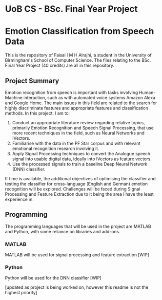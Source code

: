 # UoB CS - BSc. Final Year Project
# Emotion Classification from Speech Data

This is the repository of Faisal I M H Alrajhi, a student in the University of Birmingham's School of Computer Science. The files relating to the BSc. Final Year Project (40 credits) are all in this repository.
## Project Summary
Emotion recognition from speech is important with tasks involving Human-Machine interaction, such as with automated voice systems Amazon Alexa and Google Home. The main issues in this field are related to the search for highly discriminate features and appropriate features and classification methods. In this project, I am to:

 1. Conduct an appropriate literature review regarding relative topics, primarily Emotion Recognition and Speech Signal Processing, that use more recent techniques in the field, such as Neural Networks and IVectors.
 2. Familiarise with the data in the PF Star corpus and with relevant emotional recognition research involving it.
 3. Apply Signal Processing techniques to convert the Analogue speech signal into usable digital data, ideally into IVectors as feature vectors.
 4. Use the processed signals to train a baseline Deep Neural Network (DNN) classifier.

If time is available, the additional objectives of optimising the classifier and testing the classifier for cross-language (English and German) emotion recognition will be explored. Challenges will be faced during Signal Processing and Feature Extraction due to it being the area I have the least experience in.

## Programming
The programming languages that will be used in the project are MATLAB and Python, with some reliance on libraries and add-ons.
### MATLAB
MATLAB will be used for signal processing and feature extraction [WIP]
### Python
Python will be used for the DNN classifier [WIP]

[updated as project is being worked on, however this readme is not the highest priority]
